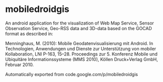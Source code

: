 # mobiledroidgis

An android application for the visualization of Web Map Service, Sensor Observation Service, Geo-RSS data and 3D-data based on the GOCAD format as described in:

Menninghaus, M. (2010): Mobile Geodatenvisualisierung mit Android. In Technologien, Anwendungen und Dienste zur Unterstützung von mobiler Kollaboration, LNI P-163, 15–28. Proceedings zur 5. Konferenz Mobile und Ubiquitäre Informationssysteme (MMS 2010), Köllen Druck+Verlag GmbH, Februar 2010.

Automatically exported from code.google.com/p/mobiledroidgis

